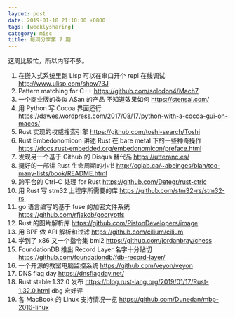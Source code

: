 ```yaml
---
layout: post
date: 2019-01-18 21:10:00 +0800
tags: [weeklysharing]
category: misc
title: 每周分享第 7 期
---
```


这周比较忙，所以内容不多。

1. 在嵌入式系统里跑 Lisp 可以在串口开个 repl 在线调试 http://www.ulisp.com/show?3J
2. Pattern matching for C++ https://github.com/solodon4/Mach7
3. 一个商业版的类似 ASan 的产品 不知道效果如何 https://stensal.com/
4. 用 Python 写 Cocoa 界面还行 https://dawes.wordpress.com/2017/08/17/python-with-a-cocoa-gui-on-macos/
5. Rust 实现的权威搜索引擎 https://github.com/toshi-search/Toshi
6. Rust Embedonomicon 讲述 Rust 在 bare metal 下的一些神奇操作 https://docs.rust-embedded.org/embedonomicon/preface.html
7. 发现另一个基于 Github 的 Disqus 替代品 https://utteranc.es/
8. 挺好的一部讲 Rust 生命周期的小书 http://cglab.ca/~abeinges/blah/too-many-lists/book/README.html
9. 跨平台的 Ctrl-C 处理 for Rust https://github.com/Detegr/rust-ctrlc
10. 用 Rust 写 stm32 上程序所需要的库 https://github.com/stm32-rs/stm32-rs
11. go 语言编写的基于 fuse 的加密文件系统 https://github.com/rfjakob/gocryptfs
12. Rust 的图片解析库 https://github.com/PistonDevelopers/image
13. 用 BPF 做 API 解析和过滤 https://github.com/cilium/cilium
14. 学到了 x86 又一个指令集 bmi2 https://github.com/jordanbray/chess
15. FoundationDB 推出 Record Layer 名字十分贴切 https://github.com/foundationdb/fdb-record-layer/
16. 一个开源的教室电脑监控系统 https://github.com/veyon/veyon
17. DNS flag day https://dnsflagday.net/
18. Rust stable 1.32.0 发布 https://blog.rust-lang.org/2019/01/17/Rust-1.32.0.html dbg 宏好评
19. 各 MacBook 的 Linux 支持情况一览 https://github.com/Dunedan/mbp-2016-linux
